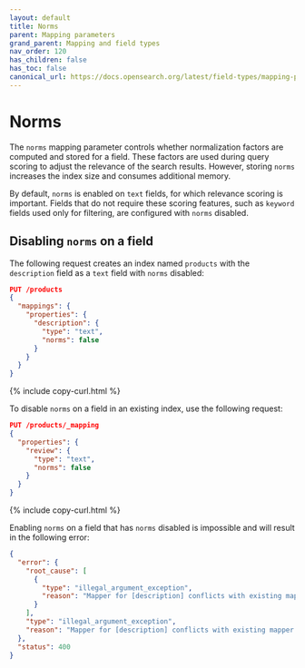 ```yaml
---
layout: default
title: Norms
parent: Mapping parameters
grand_parent: Mapping and field types
nav_order: 120
has_children: false
has_toc: false
canonical_url: https://docs.opensearch.org/latest/field-types/mapping-parameters/norms/
---
```


# Norms

The `norms` mapping parameter controls whether normalization factors are computed and stored for a field. These factors are used during query scoring to adjust the relevance of the search results. However, storing `norms` increases the index size and consumes additional memory.

By default, `norms` is enabled on `text` fields, for which relevance scoring is important. Fields that do not require these scoring features, such as `keyword` fields used only for filtering, are configured with `norms` disabled.

## Disabling `norms` on a field

The following request creates an index named `products` with the `description` field as a `text` field with `norms` disabled:

```json
PUT /products
{
  "mappings": {
    "properties": {
      "description": {
        "type": "text",
        "norms": false
      }
    }
  }
}
```
{% include copy-curl.html %}

To disable `norms` on a field in an existing index, use the following request:

```json
PUT /products/_mapping
{
  "properties": {
    "review": {
      "type": "text",
      "norms": false
    }
  }
}
```
{% include copy-curl.html %}

Enabling `norms` on a field that has `norms` disabled is impossible and will result in the following error:

```json
{
  "error": {
    "root_cause": [
      {
        "type": "illegal_argument_exception",
        "reason": "Mapper for [description] conflicts with existing mapper:\n\tCannot update parameter [norms] from [false] to [true]"
      }
    ],
    "type": "illegal_argument_exception",
    "reason": "Mapper for [description] conflicts with existing mapper:\n\tCannot update parameter [norms] from [false] to [true]"
  },
  "status": 400
}
```
